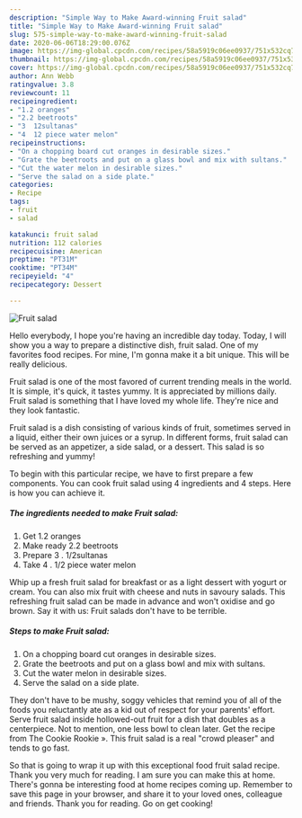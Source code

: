 ```yaml
---
description: "Simple Way to Make Award-winning Fruit salad"
title: "Simple Way to Make Award-winning Fruit salad"
slug: 575-simple-way-to-make-award-winning-fruit-salad
date: 2020-06-06T18:29:00.076Z
image: https://img-global.cpcdn.com/recipes/58a5919c06ee0937/751x532cq70/fruit-salad-recipe-main-photo.jpg
thumbnail: https://img-global.cpcdn.com/recipes/58a5919c06ee0937/751x532cq70/fruit-salad-recipe-main-photo.jpg
cover: https://img-global.cpcdn.com/recipes/58a5919c06ee0937/751x532cq70/fruit-salad-recipe-main-photo.jpg
author: Ann Webb
ratingvalue: 3.8
reviewcount: 11
recipeingredient:
- "1.2 oranges"
- "2.2 beetroots"
- "3  12sultanas"
- "4  12 piece water melon"
recipeinstructions:
- "On a chopping board cut oranges in desirable sizes."
- "Grate the beetroots and put on a glass bowl and mix with sultans."
- "Cut the water melon in desirable sizes."
- "Serve the salad on a side plate."
categories:
- Recipe
tags:
- fruit
- salad

katakunci: fruit salad 
nutrition: 112 calories
recipecuisine: American
preptime: "PT31M"
cooktime: "PT34M"
recipeyield: "4"
recipecategory: Dessert

---
```



![Fruit salad](https://img-global.cpcdn.com/recipes/58a5919c06ee0937/751x532cq70/fruit-salad-recipe-main-photo.jpg)

Hello everybody, I hope you're having an incredible day today. Today, I will show you a way to prepare a distinctive dish, fruit salad. One of my favorites food recipes. For mine, I'm gonna make it a bit unique. This will be really delicious.

Fruit salad is one of the most favored of current trending meals in the world. It is simple, it's quick, it tastes yummy. It is appreciated by millions daily. Fruit salad is something that I have loved my whole life. They're nice and they look fantastic.

Fruit salad is a dish consisting of various kinds of fruit, sometimes served in a liquid, either their own juices or a syrup. In different forms, fruit salad can be served as an appetizer, a side salad, or a dessert. This salad is so refreshing and yummy!


To begin with this particular recipe, we have to first prepare a few components. You can cook fruit salad using 4 ingredients and 4 steps. Here is how you can achieve it.

<!--inarticleads1-->

##### The ingredients needed to make Fruit salad:

1. Get 1.2 oranges
1. Make ready 2.2 beetroots
1. Prepare 3 . 1/2sultanas
1. Take 4 . 1/2 piece water melon


Whip up a fresh fruit salad for breakfast or as a light dessert with yogurt or cream. You can also mix fruit with cheese and nuts in savoury salads. This refreshing fruit salad can be made in advance and won&#39;t oxidise and go brown. Say it with us: Fruit salads don&#39;t have to be terrible. 

<!--inarticleads2-->

##### Steps to make Fruit salad:

1. On a chopping board cut oranges in desirable sizes.
1. Grate the beetroots and put on a glass bowl and mix with sultans.
1. Cut the water melon in desirable sizes.
1. Serve the salad on a side plate.


They don&#39;t have to be mushy, soggy vehicles that remind you of all of the foods you reluctantly ate as a kid out of respect for your parents&#39; effort. Serve fruit salad inside hollowed-out fruit for a dish that doubles as a centerpiece. Not to mention, one less bowl to clean later. Get the recipe from The Cookie Rookie ». This fruit salad is a real &#34;crowd pleaser&#34; and tends to go fast. 

So that is going to wrap it up with this exceptional food fruit salad recipe. Thank you very much for reading. I am sure you can make this at home. There's gonna be interesting food at home recipes coming up. Remember to save this page in your browser, and share it to your loved ones, colleague and friends. Thank you for reading. Go on get cooking!
